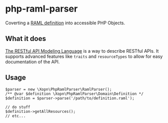 php-raml-parser
===============

Coverting a [RAML definition](http://raml.org/spec.html) into accessible PHP Objects.

What it does
------------

[The RESTful API Modeling Language](http://raml.org/spec.html) is a way to describe RESTful APIs. It supports
advanced features like ``traits`` and ``resourceTypes`` to allow for easy documentation of the API.

Usage
-----

    $parser = new \Xopn\PhpRamlParser\RamlParser();
    /** @var $definition \Xopn\PhpRamlParser\Domain\Definition */
    $definition = $parser->parse('/path/to/definition.raml');
    
    // do stuff
    $definition->getAllResources();
    // etc...